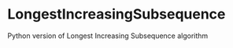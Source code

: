 LongestIncreasingSubsequence
============================

Python version of Longest Increasing Subsequence algorithm